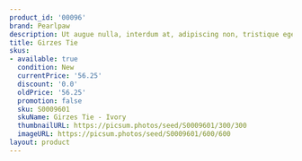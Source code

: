 ```yaml
---
product_id: '00096'
brand: Pearlpaw
description: Ut augue nulla, interdum at, adipiscing non, tristique eget, neque.
title: Girzes Tie
skus:
- available: true
  condition: New
  currentPrice: '56.25'
  discount: '0.0'
  oldPrice: '56.25'
  promotion: false
  sku: S0009601
  skuName: Girzes Tie - Ivory
  thumbnailURL: https://picsum.photos/seed/S0009601/300/300
  imageURL: https://picsum.photos/seed/S0009601/600/600
layout: product
---
```

